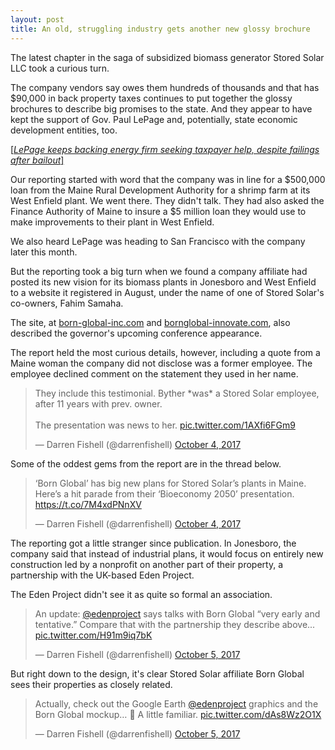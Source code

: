 ```yaml
---
layout: post
title: An old, struggling industry gets another new glossy brochure
---
```


The latest chapter in the saga of subsidized biomass generator Stored Solar LLC took a curious turn. 

The company vendors say owes them hundreds of thousands and that has $90,000 in back property taxes continues to put together the glossy brochures to describe big promises to the state. And they appear to have kept the support of Gov. Paul LePage and, potentially, state economic development entities, too. 

[[_LePage keeps backing energy firm seeking taxpayer help, despite failings after bailout_]](https://bangordailynews.com/2017/10/04/mainefocus/lepage-keeps-backing-energy-firm-seeking-taxpayer-help-despite-failings-after-bailout/)

Our reporting started with word that the company was in line for a $500,000 loan from the Maine Rural Development Authority for a shrimp farm at its West Enfield plant. We went there. They didn't talk. They had also asked the Finance Authority of Maine to insure a $5 million loan they would use to make improvements to their plant in West Enfield. 

We also heard LePage was heading to San Francisco with the company later this month. 

But the reporting took a big turn when we found a company affiliate had posted its new vision for its biomass plants in Jonesboro and West Enfield to a website it registered in August, under the name of one of Stored Solar's co-owners, Fahim Samaha. 

The site, at [born-global-inc.com](http://born-global-inc.com) and [bornglobal-innovate.com](http://bornglobal-innovate.com), also described the governor's upcoming conference appearance. 

The report held the most curious details, however, including a quote from a Maine woman the company did not disclose was a former employee. The employee declined comment on the statement they used in her name. 

<blockquote class="twitter-tweet" data-conversation="none" data-lang="en"><p lang="en" dir="ltr">They include this testimonial. Byther *was* a Stored Solar employee, after 11 years with prev. owner. <br><br>The presentation was news to her. <a href="https://t.co/1AXfi6FGm9">pic.twitter.com/1AXfi6FGm9</a></p>&mdash; Darren Fishell (@darrenfishell) <a href="https://twitter.com/darrenfishell/status/915563083145326593?ref_src=twsrc%5Etfw">October 4, 2017</a></blockquote> <script async src="//platform.twitter.com/widgets.js" charset="utf-8"></script>

Some of the oddest gems from the report are in the thread below. 

<blockquote class="twitter-tweet" data-lang="en"><p lang="en" dir="ltr">‘Born Global’ has big new plans for Stored Solar’s plants in Maine. Here’s a hit parade from their ‘Bioeconomy 2050’ presentation. <a href="https://t.co/7M4xdPNnXV">https://t.co/7M4xdPNnXV</a></p>&mdash; Darren Fishell (@darrenfishell) <a href="https://twitter.com/darrenfishell/status/915554917074563072?ref_src=twsrc%5Etfw">October 4, 2017</a></blockquote> <script async src="//platform.twitter.com/widgets.js" charset="utf-8"></script>

The reporting got a little stranger since publication. In Jonesboro, the company said that instead of industrial plans, it would focus on entirely new construction led by a nonprofit on another part of their property, a partnership with the UK-based Eden Project. 

The Eden Project didn't see it as quite so formal an association. 

<blockquote class="twitter-tweet" data-lang="en"><p lang="en" dir="ltr">An update: <a href="https://twitter.com/edenproject?ref_src=twsrc%5Etfw">@edenproject</a> says talks with Born Global “very early and tentative.” Compare that with the partnership they describe above... <a href="https://t.co/H91m9iq7bK">pic.twitter.com/H91m9iq7bK</a></p>&mdash; Darren Fishell (@darrenfishell) <a href="https://twitter.com/darrenfishell/status/915908624618319877?ref_src=twsrc%5Etfw">October 5, 2017</a></blockquote> <script async src="//platform.twitter.com/widgets.js" charset="utf-8"></script>

But right down to the design, it's clear Stored Solar affiliate Born Global sees their properties as closely related. 

<blockquote class="twitter-tweet" data-lang="en"><p lang="en" dir="ltr">Actually, check out the Google Earth <a href="https://twitter.com/edenproject?ref_src=twsrc%5Etfw">@edenproject</a> graphics and the Born Global mockup… 🤔 A little familiar. <a href="https://t.co/dAs8Wz2O1X">pic.twitter.com/dAs8Wz2O1X</a></p>&mdash; Darren Fishell (@darrenfishell) <a href="https://twitter.com/darrenfishell/status/916019859103866883?ref_src=twsrc%5Etfw">October 5, 2017</a></blockquote> <script async src="//platform.twitter.com/widgets.js" charset="utf-8"></script>